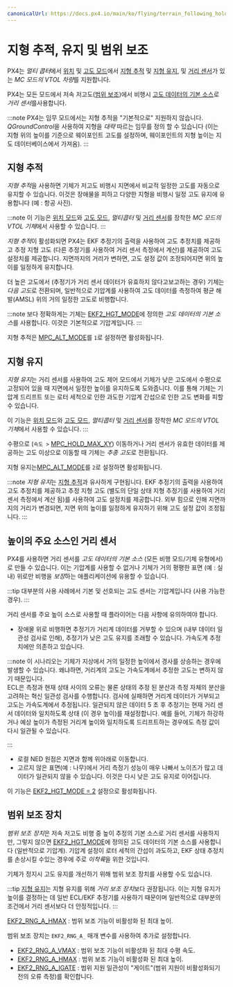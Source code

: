 ```yaml
---
canonicalUrl: https://docs.px4.io/main/ko/flying/terrain_following_holding
---
```


# 지형 추적, 유지 및 범위 보조

PX4는 *멀티 콥터*에서 [위치](../flight_modes/position_mc.md) 및 [고도 모드](../flight_modes/altitude_mc.md)에서 [지형 추적](#terrain_following) 및 [지형 유지](#terrain_hold), 및 [거리 센서](../sensor/rangefinders.md)가 있는 *MC 모드의 VTOL 차량*를 지원합니다.

PX4는 모든 모드에서 저속 저고도([범위 보조](#range_aid))에서 비행시 [고도 데이터의 기본 소스](#distance_sensor_primary_altitude_source)로 *거리 센서*를사용합니다.

:::note PX4는 임무 모드에서는 지형 추적을 "기본적으로" 지원하지 않습니다. *QGroundControl*을 사용하여 지형을 *대략* 따르는 임무를 정의 할 수 있습니다 (이는 지형 위의 높이를 기준으로 웨이포인트 고도를 설정하며, 웨이포인트의 지형 높이는 지도 데이터베이스에서 가져옴).
:::

<span id="terrain_following"></span>
## 지형 추적

*지형 추적*을 사용하면 기체가 저고도 비행시 지면에서 비교적 일정한 고도를 자동으로 유지할 수 있습니다. 이것은 장애물을 피하고 다양한 지형을 비행시 일정 고도 유지에 유용합니다 (예 : 항공 사진).

:::note
이 기능은 [위치 모드](../flight_modes/position_mc.md)와 [고도 모드](../flight_modes/altitude_mc.md), *멀티콥터* 및 [거리 센서](../sensor/rangefinders.md)를 장착한 *MC 모드의 VTOL 기체*에서 사용할 수 있습니다.
:::

*지형 추적*이 활성화되면 PX4는 EKF 추정기의 출력을 사용하여 고도 추정치를 제공하고 추정 지형 고도 (다른 추정기를 사용하여 거리 센서 측정에서 계산)를 제공하여 고도 설정치를 제공합니다. 지면까지의 거리가 변하면, 고도 설정 값이 조정되어지면 위의 높이를 일정하게 유지합니다.

더 높은 고도에서 (추정기가 거리 센서 데이터가 유효하지 않다고보고하는 경우) 기체는 *다음 고도*로 전환되며, 일반적으로 기압계를 사용하여 고도 데이터를 측정하여 평균 해발(AMSL) 위의 거의 일정한 고도로 비행합니다.

:::note
보다 정확하게는 기체는 [EKF2_HGT_MODE](../advanced_config/parameter_reference.md#EKF2_HGT_MODE)에 정의한 *고도 데이터의 기본 소스*를 사용합니다. 이것은 기본적으로 기압계입니다.
:::

지형 추적은 [MPC_ALT_MODE](../advanced_config/parameter_reference.md#MPC_ALT_MODE)를 `1`로 설정하면 활성화됩니다.


<span id="terrain_hold"></span>
## 지형 유지

*지형 유지*는 거리 센서를 사용하여 고도 제어 모드에서 기체가 낮은 고도에서 수평으로 고정되어 있을 때 지면에서 일정한 높이를 유지하도록 도와줍니다. 이를 통해 기체는 기압계 드리프트 또는 로터 세척으로 인한 과도한 기압계 간섭으로 인한 고도 변화를 피할 수 있습니다.

이 기능은 [위치 모드](../flight_modes/position_mc.md)와 [고도 모드](../flight_modes/altitude_mc.md), *멀티콥터* 및 [거리 센서](../sensor/rangefinders.md)를 장착한 *MC 모드의 VTOL 기체*에서 사용할 수 있습니다.
:::

수평으로 (`속도 >` [MPC_HOLD_MAX_XY](../advanced_config/parameter_reference.md#MPC_HOLD_MAX_XY)) 이동하거나 거리 센서가 유효한 데이터를 제공하는 고도 이상으로 이동할 때 기체는 *추종 고도*로 전환됩니다.

지형 유지는[MPC_ALT_MODE](../advanced_config/parameter_reference.md#MPC_ALT_MODE)를 `2`로 설정하면 활성화됩니다.

:::note
*지형 유지*는 [지형 추적](#terrain_following)과 유사하게 구현됩니다. EKF 추정기의 출력을 사용하여 고도 추정치를 제공하고 추정 지형 고도 (별도의 단일 상태 지형 추정기를 사용하여 거리 센서 측정에서 계산 됨)를 사용하여 고도 설정치를 제공합니다. 외부 힘으로 인해 지면까지의 거리가 변경되면, 지면 위의 높이를 일정하게 유지하기 위해 고도 설정 값이 조정됩니다.
:::

<span id="distance_sensor_primary_altitude_source"></span>
## 높이의 주요 소스인 거리 센서

PX4를 사용하면 거리 센서를 *고도 데이터의 기본 소스* (모든 비행 모드/기체 유형에서)로 만들 수 있습니다. 이는 기압계를 사용할 수 없거나 기체가 거의 평평한 표면 (예 : 실내) 위로만 비행을 *보장*하는 애플리케이션에 유용할 수 있습니다.

:::tip
대부분의 사용 사례에서 기본 및 선호되는 고도 센서는 기압계입니다 (사용 가능한 경우).
:::

거리 센서를 주요 높이 소스로 사용할 때 플라이어는 다음 사항에 유의하여야 합니다.
- 장애물 위로 비행하면 추정기가 거리계 데이터를 거부할 수 있으며 (내부 데이터 일관성 검사로 인해), 추정기가 낮은 고도 유지를 초래할 수 있습니다. 가속도계 추정치에만 의존하고 있습니다.

:::note
이 시나리오는 기체가 지상에서 거의 일정한 높이에서 경사를 상승하는 경우에 발생할 수 있습니다. 왜냐하면, 거리계의 고도는 가속도계에서 추정한 고도는 변하지 않기 때문입니다. <br> ECL은 측정과 현재 상태 사이의 오류는 물론 상태의 추정 된 분산과 측정 자체의 분산을 고려하는 혁신 일관성 검사를 수행합니다. 검사에 실패하면 거리계 데이터가 거부되고 고도는 가속도계에서 추정됩니다. 일관되지 않은 데이터 5 초 후 추정기는 현재 거리 센서 데이터와 일치하도록 상태 (이 경우 높이)를 재설정합니다. 예를 들어, 기체가 하강하거나 예상 높이가 측정된 거리계 높이와 일치하도록 드리프트하는 경우에도 측정 값이 다시 일관될 수 있습니다.
    <!-- see discussion https://github.com/PX4/PX4-user_guide/pull/457#pullrequestreview-221010392 -->

:::
- 로컬 NED 원점은 지면과 함께 위아래로 이동합니다.
- 고르지 않은 표면(예 : 나무)에서 거리 측정기 성능이 매우 나빠서 노이즈가 많고 데이터가 일관되지 않을 수 있습니다. 이것은 다시 낮은 고도 유지로 이어집니다.

이 기능은 [EKF2_HGT_MODE = 2](../advanced_config/parameter_reference.md#EKF2_HGT_MODE) 설정으로 활성화됩니다.


<span id="range_aid"></span>
## 범위 보조 장치

*범위 보조 장치*은 저속 저고도 비행 중 높이 추정의 기본 소스로 거리 센서를 사용하지만, 그렇지 않으면 [EKF2_HGT_MODE](../advanced_config/parameter_reference.md#EKF2_HGT_MODE)에 정의된 고도 데이터의 기본 소스를 사용합니다 (일반적으로 기압계). 기압계 설정이 로터 세척의 간섭이 과도하고, EKF 상태 추정치를 손상시킬 수있는 경우에 주로 *이착륙*을 위한 것입니다.

기체가 정지시 고도 유지를 개선하기 위해 범위 보조 장치를 사용할 수도 있습니다.

:::tip
[지형 유지](#terrain_hold)는 지형 유지를 위해 *거리 보조 장치*보다 권장됩니다. 이는 지형 유지가 높이를 결정하는 데 일반 ECL/EKF 추정기를 사용하기 때문이며 일반적으로 대부분의 조건에서 거리 센서보다 더 안정적입니다.
:::

[EKF2_RNG_A_HMAX](../advanced_config/parameter_reference.md#EKF2_RNG_A_HMAX) : 범위 보조 기능이 비활성화 된 최대 높이.

범위 보조 장치는 `EKF2_RNG_A_` 매개 변수를 사용하여 추가로 설정합니다.
- [EKF2_RNG_A_VMAX](../advanced_config/parameter_reference.md#EKF2_RNG_A_VMAX) : 범위 보조 기능이 비활성화 된 최대 수평 속도.
- [EKF2_RNG_A_HMAX](../advanced_config/parameter_reference.md#EKF2_RNG_A_HMAX) : 범위 보조 기능이 비활성화 된 최대 높이.
- [EKF2_RNG_A_IGATE](../advanced_config/parameter_reference.md#EKF2_RNG_A_IGATE) : 범위 지원 일관성이 "게이트"(범위 지원이 비활성화되기 전의 오류 측정)를 확인합니다.
